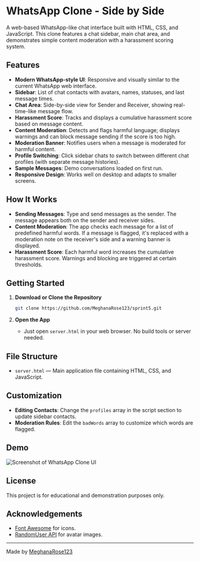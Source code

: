 # WhatsApp Clone - Side by Side

A web-based WhatsApp-like chat interface built with HTML, CSS, and JavaScript. This clone features a chat sidebar, main chat area, and demonstrates simple content moderation with a harassment scoring system.

## Features

- **Modern WhatsApp-style UI**: Responsive and visually similar to the current WhatsApp web interface.
- **Sidebar**: List of chat contacts with avatars, names, statuses, and last message times.
- **Chat Area**: Side-by-side view for Sender and Receiver, showing real-time-like message flow.
- **Harassment Score**: Tracks and displays a cumulative harassment score based on message content.
- **Content Moderation**: Detects and flags harmful language; displays warnings and can block message sending if the score is too high.
- **Moderation Banner**: Notifies users when a message is moderated for harmful content.
- **Profile Switching**: Click sidebar chats to switch between different chat profiles (with separate message histories).
- **Sample Messages**: Demo conversations loaded on first run.
- **Responsive Design**: Works well on desktop and adapts to smaller screens.

## How It Works

- **Sending Messages**: Type and send messages as the sender. The message appears both on the sender and receiver sides.
- **Content Moderation**: The app checks each message for a list of predefined harmful words. If a message is flagged, it's replaced with a moderation note on the receiver's side and a warning banner is displayed.
- **Harassment Score**: Each harmful word increases the cumulative harassment score. Warnings and blocking are triggered at certain thresholds.

## Getting Started

1. **Download or Clone the Repository**
    ```bash
    git clone https://github.com/MeghanaRose123/sprint5.git
    ```

2. **Open the App**
    - Just open `server.html` in your web browser. No build tools or server needed.

## File Structure

- `server.html` — Main application file containing HTML, CSS, and JavaScript.

## Customization

- **Editing Contacts**: Change the `profiles` array in the script section to update sidebar contacts.
- **Moderation Rules**: Edit the `badWords` array to customize which words are flagged.

## Demo

![Screenshot of WhatsApp Clone UI](https://res.cloudinary.com/dlsn7z8dg/image/upload/v1758393836/Screenshot_2025-09-21_001100_mjc8pr.png)

## License

This project is for educational and demonstration purposes only.

## Acknowledgements

- [Font Awesome](https://fontawesome.com/) for icons.
- [RandomUser API](https://randomuser.me/) for avatar images.

---
Made by [MeghanaRose123](https://github.com/MeghanaRose123)
